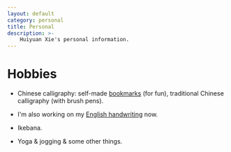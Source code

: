 ```yaml
---
layout: default
category: personal
title: Personal
description: >-
    Huiyuan Xie's personal information.
---
```


# Hobbies

* Chinese calligraphy: self-made [bookmarks](http://hxie.me/img/bookmark.JPG) (for fun), traditional Chinese calligraphy (with brush pens).

* I'm also working on my [English handwriting](http://hxie.me/img/xmas.JPG) now.

* Ikebana.

* Yoga & jogging & some other things.

